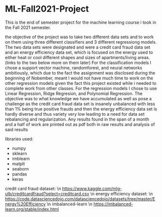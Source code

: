 # ML-Fall2021-Project
This is the end of semester project for the machine learning course i took in the Fall 2021 semester. 


the objective of the project was to take two different data sets and to work on them using three different 
classifiers and 3 different regressiong models. The two data sets were designated and were a credit card 
fraud data set and an energy efficiency data set, which is focused on the energy used to either heat or 
cool different shapes and sizes of apartments/living areas. (links to the two below more on them later)
For the classification models I chose a support vector machine, randomforest, and neural networks ambitiously, 
which due to the fact the assignment was disclosed during the beginning of Nobember, meant I would not have
much time to work on the other regression models given the fact this project existed while i needed to
complete work from other classes. For the regression models I chose to use Linear Regression, Ridge 
Regresion, and Polynomial Regression. The objective was to what knowledge we have accumulated as well as 
pose a challenge as the credit card fraud data set is insanely unbalanced with less than 1% being true 
positive frauds and then the energy efficiency data set is hardly diverse and thus variety very low leading
to a need for data set rebalancing and regularization. Any results found in the span of a month and a half 
of work are printed out as pdf both in raw results and analysis of said results

libraries used:
- numpy
- sklearn
- imblearn
- matplt
- seaborn
- pandas
- keras

credit card fraud dataset: \n
https://www.kaggle.com/mlg-ulb/creditcardfraud?select=creditcard.csv \n
energy efficiency dataset: \n
https://code.datasciencedojo.com/datasciencedojo/datasets/tree/master/Energy%20Efficiency \n
imbalanced-learn \n
https://imbalanced-learn.org/stable/index.html

